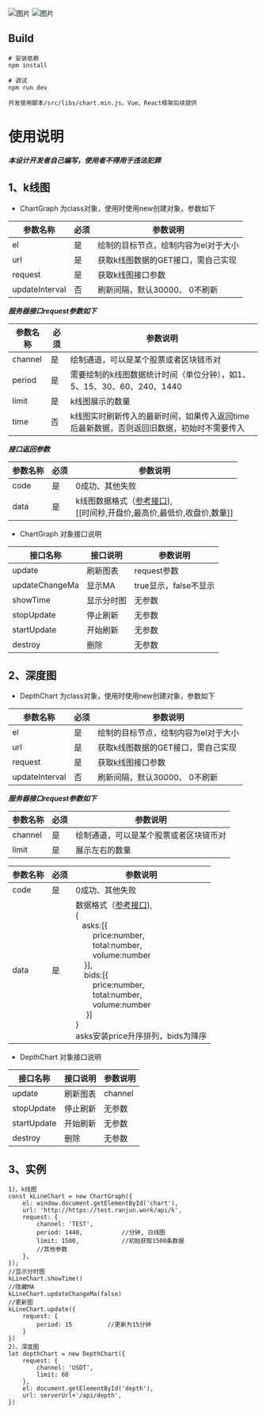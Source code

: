 ![图片](./document/002.png)
![图片](./document/001.png)


## Build
```angular2html
# 安装依赖
npm install

# 调试
npm run dev

开发使用脚本/src/libs/chart.min.js，Vue、React框架后续提供
```
# 使用说明
___本设计开发者自己编写，使用者不得用于违法犯罪___

## 1、k线图
* ChartGraph 为class对象，使用时使用new创建对象，参数如下

参数名称 | 必须 | 参数说明
---- | ---- | ----
el | 是 | 绘制的目标节点，绘制内容为el对于大小
url | 是 | 获取k线图数据的GET接口，需自己实现
request | 是 | 获取k线图接口参数
updateInterval | 否 | 刷新间隔，默认30000、 0不刷新

***服务器接口request参数如下***

参数名称 | 必须 | 参数说明
---- | ---- | ----
channel | 是 | 绘制通道，可以是某个股票或者区块链币对
period | 是 | 需要绘制的k线图数据统计时间（单位分钟），如1、5、15、30、60、240、1440
limit | 是 | k线图展示的数量
time | 否 | k线图实时刷新传入的最新时间，如果传入返回time后最新数据，否则返回旧数据，初始时不需要传入

***接口返回参数***

参数名称 | 必须 | 参数说明
---- | ---- | ----
code | 是 | 0成功、其他失败
data | 是 | k线图数据格式（[参考接口](https://test.ranjun.work/api/k?channel=TEST&period=1440&limit=1500)), <br>[[时间秒,开盘价,最高价,最低价,收盘价,数量]]
* ChartGraph 对象接口说明
  
接口名称 | 接口说明 | 参数说明
---- | ---- | ----
update | 刷新图表 | request参数
updateChangeMa | 显示MA | true显示，false不显示
showTime | 显示分时图 | 无参数
stopUpdate | 停止刷新 | 无参数
startUpdate | 开始刷新 | 无参数
destroy | 删除 | 无参数

## 2、深度图

* DepthChart 为class对象，使用时使用new创建对象，参数如下

参数名称 | 必须 | 参数说明
---- | ---- | ----
el | 是 | 绘制的目标节点，绘制内容为el对于大小
url | 是 | 获取k线图数据的GET接口，需自己实现
request | 是 | 获取k线图接口参数
updateInterval | 否 | 刷新间隔，默认30000、 0不刷新

***服务器接口request参数如下***

参数名称 | 必须 | 参数说明
---- | ---- | ----
channel | 是 | 绘制通道，可以是某个股票或者区块链币对
limit | 是 | 展示左右的数量

参数名称 | 必须 | 参数说明
---- | ---- | ----
code | 是 | 0成功、其他失败
data | 是 | 数据格式（[参考接口](https://test.ranjun.work/api/depth?channel=TEST&limit=60)), <br>{<br>&nbsp;&nbsp;&nbsp;asks:[{<br>&nbsp;&nbsp;&nbsp;&nbsp;&nbsp;&nbsp;&nbsp;&nbsp;price:number,<br>&nbsp;&nbsp;&nbsp;&nbsp;&nbsp;&nbsp;&nbsp;&nbsp;total:number,<br>&nbsp;&nbsp;&nbsp;&nbsp;&nbsp;&nbsp;&nbsp;&nbsp;volume:number<br>&nbsp;&nbsp;&nbsp;&nbsp;}],<br>&nbsp;&nbsp;&nbsp;&nbsp;bids:[{<br>&nbsp;&nbsp;&nbsp;&nbsp;&nbsp;&nbsp;&nbsp;&nbsp;price:number,<br>&nbsp;&nbsp;&nbsp;&nbsp;&nbsp;&nbsp;&nbsp;&nbsp;total:number,<br>&nbsp;&nbsp;&nbsp;&nbsp;&nbsp;&nbsp;&nbsp;&nbsp;volume:number<br>&nbsp;&nbsp;&nbsp;&nbsp;&nbsp;}]<br>}<br>asks安装price升序排列，bids为降序

* DepthChart 对象接口说明

接口名称 | 接口说明 | 参数说明
---- | ---- | ----
update | 刷新图表 | channel
stopUpdate | 停止刷新 | 无参数
startUpdate | 开始刷新 | 无参数
destroy | 删除 | 无参数

## 3、实例

```angular2html
1)、k线图
const kLineChart = new ChartGraph({
    el: window.document.getElementById('chart'),
    url: 'http://https://test.ranjun.work/api/k',
    request: {
        channel: 'TEST',
        period: 1440,           //分钟, 日线图
        limit: 1500,            //初始获取1500条数据
        //其他参数
    },
});
//显示分时图
kLineChart.showTime()
//隐藏MA
kLineChart.updateChangeMa(false)
//更新图
kLineChart.update({
    request: {
        period: 15          //更新为15分钟
    }
})
2)、深度图
let depthChart = new DepthChart({
    request: {
        channel: 'USDT',
        limit: 60
    },
    el: document.getElementById('depth'),
    url: serverUrl+'/api/depth',
})
```
